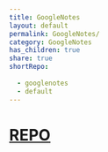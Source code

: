```yaml
---
title: GoogleNotes      
layout: default    
permalink: GoogleNotes/    
category: GoogleNotes      
has_children: true      
share: true      
shortRepo:      
      
  - googlenotes      
  - default             
---
```

    
# [REPO](https://github.com/14paxton/GoogleNotes)